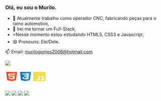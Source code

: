 ### Olá, eu sou o Murilo.


- 🔭 Atualmente trabalho como operador CNC, fabricando peças para o ramo automotivo,
- 🌱 Irei me tornar um Full-Stack,
- ⚡Nesse momento estou estudando HTML5, CSS3 e Javascript,
- 😄 Pronouns: Ele/Dele.

 📫 Email: murilogomes2006@hotmail.com


<picture>
<source 
  srcset="https://github-readme-stats.vercel.app/api?username=murilogomes2006&show_icons=true&theme=dark"
  media="(prefers-color-scheme: dark)"/>
<img src="https://github-readme-stats.vercel.app/api?username=murilogomes2006&show_icons=true" />
</picture>

<!--Icones do que estou estudando no momento-->
<div style="display: inline_block"><br>
 <img align="center" alt="Murilo-HTML" height="30" width="40" src="https://raw.githubusercontent.com/devicons/devicon/master/icons/html5/html5-original.svg">
 <img align="center" alt="Murilo-CSS" height="30" width="40" src="https://raw.githubusercontent.com/devicons/devicon/master/icons/css3/css3-original.svg">
 <img align="center" alt="Murilo-Js" height="30" width="40" src="https://raw.githubusercontent.com/devicons/devicon/master/icons/javascript/javascript-plain.svg">
 </div>

##
<div> 
  <a href="https://www.youtube.com/"_blank"><img src="https://img.shields.io/badge/YouTube-FF0000?style=for-the-badge&logo=youtube&logoColor=white" target="_blank"></a>
 <a href="https://instagram.com/murilogomes2014/" target="_blank"><img src="https://img.shields.io/badge/-Instagram-%23E4405F?style=for-the-badge&logo=instagram&logoColor=white" target="_blank"></a>
 <a href="https://discord.gg/="_blank"><img src="https://img.shields.io/badge/Discord-7289DA?style=for-the-badge&logo=discord&logoColor=white" target="_blank"></a>
 <a href = "mailto:contatomurilogomes2006@hotmail.com"><img src="https://img.shields.io/badge/Microsoft_Outlook-0078D4?style=for-the-badge&logo=microsoft-outlook&logoColor=white"></a>
